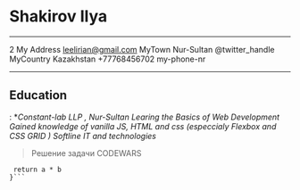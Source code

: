Shakirov Ilya
============

-------------------     ----------------------------
2 My Address                        leelirian@gmail.com
MyTown Nur-Sultan                          @twitter_handle
MyCountry  Kazakhstan                         +77768456702 my-phone-nr
-------------------     ----------------------------

Education
---------
:  **Constant-lab LLP , Nur-Sultan
Learing the Basics of Web Development
Gained knowledge of vanilla JS, HTML and css (especcialy Flexbox and CSS GRID )
Softline IT and technologies*

> Решение задачи CODEWARS
```function multiply(a, b){
 return a * b
}```




